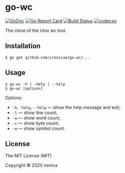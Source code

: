 # go-wc

[![GoDoc](https://godoc.org/github.com/irenicaa/go-wc?status.svg)](https://godoc.org/github.com/irenicaa/go-wc)
[![Go Report Card](https://goreportcard.com/badge/github.com/irenicaa/go-wc)](https://goreportcard.com/report/github.com/irenicaa/go-wc)
[![Build Status](https://travis-ci.org/irenicaa/go-wc.svg?branch=master)](https://travis-ci.org/irenicaa/go-wc)
[![codecov](https://codecov.io/gh/irenicaa/go-wc/branch/master/graph/badge.svg)](https://codecov.io/gh/irenicaa/go-wc)

The clone of the Unix wc tool.

## Installation

```
$ go get github.com/irenicaa/go-wc/...
```

## Usage

```
$ go-wc -h | -help | --help
$ go-wc [options]
```

Options:

- `-h`, `-help`, `--help` &mdash; show the help message and exit;
- `-l` &mdash; show line count;
- `-w` &mdash; show word count;
- `-c` &mdash; show byte count;
- `-m` &mdash; show symbol count.

## License

The MIT License (MIT)

Copyright &copy; 2020 irenica
